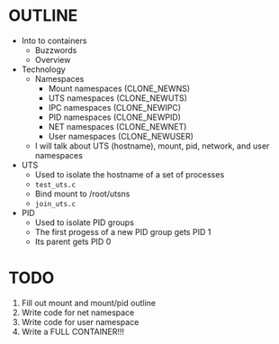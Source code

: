# OUTLINE

 - Into to containers
    - Buzzwords
    - Overview
 - Technology
    - Namespaces
        - Mount namespaces (CLONE_NEWNS)
        - UTS namespaces (CLONE_NEWUTS)
        - IPC namespaces (CLONE_NEWIPC)
        - PID namespaces (CLONE_NEWPID)
        - NET namespaces (CLONE_NEWNET)
        - User namespaces (CLONE_NEWUSER)
    - I will talk about UTS (hostname), mount, pid, network, and user namespaces
 - UTS
    - Used to isolate the hostname of a set of processes
    - `test_uts.c`
    - Bind mount to /root/utsns
    - `join_uts.c`
 - PID
    - Used to isolate PID groups
    - The first progess of a new PID group gets PID 1
    - Its parent gets PID 0

# TODO
1. Fill out mount and mount/pid outline
2. Write code for net namespace
3. Write code for user namespace
4. Write a FULL CONTAINER!!!
